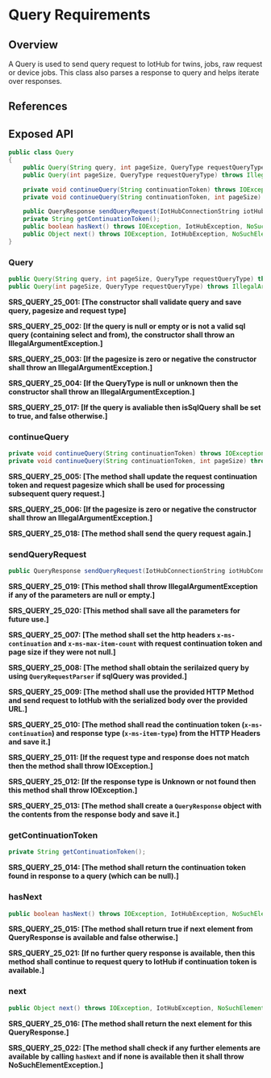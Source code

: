 # Query Requirements

## Overview

A Query is used to send query request to IotHub for twins, jobs, raw request or device jobs. This class also parses a response to query and helps iterate over responses.

## References

## Exposed API

```java
public class Query
{    
    public Query(String query, int pageSize, QueryType requestQueryType) throws IllegalArgumentException;
    public Query(int pageSize, QueryType requestQueryType) throws IllegalArgumentException;

    private void continueQuery(String continuationToken) throws IOException, IotHubException, NoSuchElementException;
    private void continueQuery(String continuationToken, int pageSize) throws IOException, IotHubException, NoSuchElementException;

    public QueryResponse sendQueryRequest(IotHubConnectionString iotHubConnectionString, URL url, HttpMethod method, Long timeoutInMs) throws IOException, IotHubException;
    private String getContinuationToken();    
    public boolean hasNext() throws IOException, IotHubException, NoSuchElementException;
    public Object next() throws IOException, IotHubException, NoSuchElementException;
}
```

### Query

```java
public Query(String query, int pageSize, QueryType requestQueryType) throws IllegalArgumentException;
public Query(int pageSize, QueryType requestQueryType) throws IllegalArgumentException;
```

**SRS_QUERY_25_001: [**The constructor shall validate query and save query, pagesize and request type**]**

**SRS_QUERY_25_002: [**If the query is null or empty or is not a valid sql query (containing select and from), the constructor shall throw an IllegalArgumentException.**]**

**SRS_QUERY_25_003: [**If the pagesize is zero or negative the constructor shall throw an IllegalArgumentException.**]**

**SRS_QUERY_25_004: [**If the QueryType is null or unknown then the constructor shall throw an IllegalArgumentException.**]**

**SRS_QUERY_25_017: [**If the query is avaliable then isSqlQuery shall be set to true, and false otherwise.**]**


### continueQuery

```java
private void continueQuery(String continuationToken) throws IOException, IotHubException, NoSuchElementException;
private void continueQuery(String continuationToken, int pageSize) throws IOException, IotHubException, NoSuchElementException;   
```

**SRS_QUERY_25_005: [**The method shall update the request continuation token and request pagesize which shall be used for processing subsequent query request.**]**

**SRS_QUERY_25_006: [**If the pagesize is zero or negative the constructor shall throw an IllegalArgumentException.**]**

**SRS_QUERY_25_018: [**The method shall send the query request again.**]**


### sendQueryRequest

```java
public QueryResponse sendQueryRequest(IotHubConnectionString iotHubConnectionString, URL url, HttpMethod method, Long timeoutInMs) throws IOException, IotHubException;  
```
**SRS_QUERY_25_019: [**This method shall throw IllegalArgumentException if any of the parameters are null or empty.**]**

**SRS_QUERY_25_020: [**This method shall save all the parameters for future use.**]**

**SRS_QUERY_25_007: [**The method shall set the http headers  `x-ms-continuation` and `x-ms-max-item-count` with request continuation token and page size if they were not null.**]**

**SRS_QUERY_25_008: [**The method shall obtain the serilaized query by using `QueryRequestParser` if sqlQuery was provided.**]**

**SRS_QUERY_25_009: [**The method shall use the provided HTTP Method and send request to IotHub with the serialized body over the provided URL.**]**

**SRS_QUERY_25_010: [**The method shall read the continuation token (`x-ms-continuation`) and response type (`x-ms-item-type`) from the HTTP Headers and save it.**]**

**SRS_QUERY_25_011: [**If the request type and response does not match then the method shall throw IOException.**]**

**SRS_QUERY_25_012: [**If the response type is Unknown or not found then this method shall throw IOException.**]**

**SRS_QUERY_25_013: [**The method shall create a `QueryResponse` object with the contents from the response body and save it.**]**

### getContinuationToken

```java
private String getContinuationToken();   
```

**SRS_QUERY_25_014: [**The method shall return the continuation token found in response to a query (which can be null).**]**

### hasNext

```java
public boolean hasNext() throws IOException, IotHubException, NoSuchElementException;   
```

**SRS_QUERY_25_015: [**The method shall return true if next element from QueryResponse is available and false otherwise.**]**

**SRS_QUERY_25_021: [**If no further query response is available, then this method shall continue to request query to IotHub if continuation token is available.**]**

### next

```java
public Object next() throws IOException, IotHubException, NoSuchElementException; 
```

**SRS_QUERY_25_016: [**The method shall return the next element for this QueryResponse.**]**

**SRS_QUERY_25_022: [**The method shall check if any further elements are available by calling `hasNext` and if none is available then it shall throw NoSuchElementException.**]**
